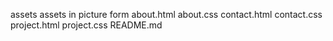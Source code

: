 assets
assets in picture form
about.html
about.css
contact.html
contact.css
project.html
project.css
README.md

